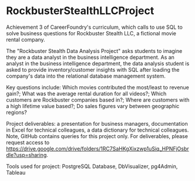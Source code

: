 # RockbusterStealthLLCProject
Achievement 3 of CareerFoundry's curriculum, which calls to use SQL to solve business questions for Rockbuster Stealth LLC, a fictional movie rental company.

The "Rockbuster Stealth Data Analysis Project" asks students to imagine they are a data analyst in the business intelligence department. As an analyst in the business intelligence department, the data analysis student is asked to provide inventory/customer insights with SQL after loading the company's data into the relational database management system. 

Key questions include: Which movies contributed the most/least to revenue gain?; What was the average rental duration for all videos?; Which customers are Rockbuster companies based in?; Where are customers with a high lifetime value based?; Do sales figures vary between geographic regions?
 
Project deliverables: a presentation for business managers, documentation in Excel for technical colleagues, a data dictionary for technical colleagues.
Note, GitHub contains queries for this project only. For deliverables, please request access to https://drive.google.com/drive/folders/1RC7SaHKgXixzwp1uSiq_HPNFjOsbrdle?usp=sharing.

Tools used for project: PostgreSQL Database, DbVisualizer, pg4Admin, Tableau


